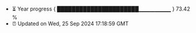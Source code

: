 - ⏳ Year progress { ██████████████████████▁▁▁▁▁▁▁▁ } 73.42 %
- ⏰ Updated on Wed, 25 Sep 2024 17:18:59 GMT

